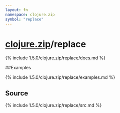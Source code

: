 ```yaml
---
layout: fn
namespace: clojure.zip
symbol: "replace"
---
```


# [clojure.zip](../)/replace

{% include 1.5.0/clojure.zip/replace/docs.md %}

##Examples

{% include 1.5.0/clojure.zip/replace/examples.md %}
## Source
{% include 1.5.0/clojure.zip/replace/src.md %}


